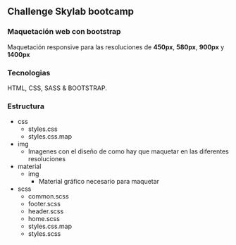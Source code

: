 ## Challenge Skylab bootcamp

### Maquetación web con bootstrap

Maquetación responsive para las resoluciones de **450px**, **580px**, **900px** y **1400px**

### Tecnologias

HTML, CSS, SASS & BOOTSTRAP.

### Estructura

- css
    - styles.css
    - styles.css.map
- img
    - Imagenes con el diseño de como hay que maquetar en las diferentes resoluciones
- material
	- img
	    - Material gráfico necesario para maquetar
- scss
    - common.scss
    - footer.scss
    - header.scss
    - home.scss
    - styles.css.map
    - styles.scss

